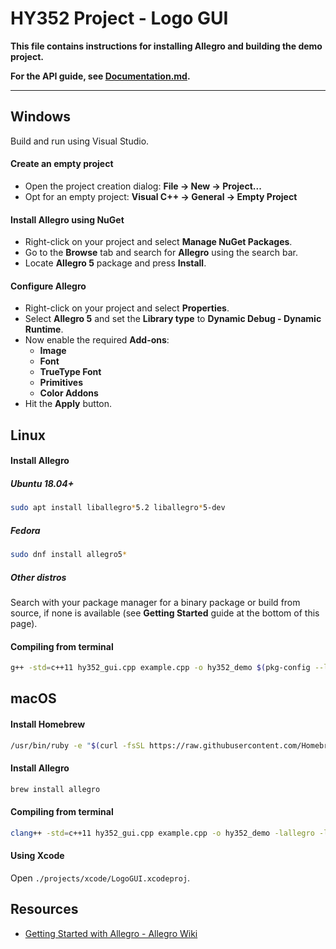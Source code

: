 HY352 Project - Logo GUI
========================


**This file contains instructions for installing Allegro and building the demo project.**

**For the API guide, see [Documentation.md](Documentation.md).**

---


## Windows

Build and run using Visual Studio.

#### Create an empty project

* Open the project creation dialog: **File → New → Project...**
* Opt for an empty project: **Visual C++ → General → Empty Project**

#### Install Allegro using NuGet

* Right-click on your project and select **Manage NuGet Packages**.
* Go to the **Browse** tab and search for **Allegro** using the search bar.
* Locate **Allegro 5** package and press **Install**.

#### Configure Allegro

* Right-click on your project and select **Properties**.
* Select **Allegro 5** and set the **Library type** to **Dynamic Debug - Dynamic Runtime**.
* Now enable the required **Add-ons**:
    * **Image**
    * **Font**
    * **TrueType Font**
    * **Primitives**
    * **Color Addons**
* Hit the **Apply** button.


## Linux

#### Install Allegro

##### Ubuntu 18.04+

```sh
sudo apt install liballegro*5.2 liballegro*5-dev
```

##### Fedora

```sh
sudo dnf install allegro5*
```

##### Other distros

Search with your package manager for a binary package or build from source, if none is available (see **Getting Started** guide at the bottom of this page).

#### Compiling from terminal

```sh
g++ -std=c++11 hy352_gui.cpp example.cpp -o hy352_demo $(pkg-config --libs allegro-5 allegro_image-5 allegro_primitives-5 allegro_font-5 allegro_ttf-5)
```


## macOS

#### Install Homebrew

```sh
/usr/bin/ruby -e "$(curl -fsSL https://raw.githubusercontent.com/Homebrew/install/master/install)"
```

#### Install Allegro

```sh
brew install allegro
```

#### Compiling from terminal

```sh
clang++ -std=c++11 hy352_gui.cpp example.cpp -o hy352_demo -lallegro -lallegro_primitives -lallegro_image -lallegro_ttf -lallegro_font -lallegro_main
```

#### Using Xcode

Open `./projects/xcode/LogoGUI.xcodeproj`.


## Resources

* [Getting Started with Allegro - Allegro Wiki](https://wiki.allegro.cc/index.php?title=Getting_Started)